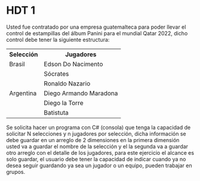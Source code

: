 # HDT 1
Usted fue contratado por una empresa guatemalteca para poder llevar el control de estampillas del álbum Panini para el mundial Qatar 2022, dicho control debe tener la siguiente estructura:


<table>
  <tr>
    <th>Selección</th>
    <th>Jugadores</th>
  </tr>
  <tr>
    <td>Brasil</td>
    <td>Edson Do Nacimento</td>
  </tr>
  <tr>
    <td></td>
    <td>Sócrates</td>
  </tr>
  <tr>
    <td></td>
    <td>Ronaldo Nazario</td>
  </tr>
  <tr>
    <td>Argentina</td>
    <td>Diego Armando Maradona</td>
  </tr>
	<tr>
    <td></td>
    <td>Diego la Torre</td>
  </tr>
  <tr>
    <td></td>
    <td>Batistuta</td>
  </tr>
</table>


Se solicita hacer un programa con C# (consola) que tenga la capacidad de solicitar N selecciones y n jugadores por selección, dicha información se debe guardar en un arreglo de 2 dimensiones en la primera dimensión usted va a guardar el nombre de la selección y el la segunda va a guardar otro arreglo con el detalle de los jugadores, para este ejercicio el alcance es solo guardar, el usuario debe tener la capacidad de indicar cuando ya no desea seguir guardando ya sea un jugador o un equipo, pueden trabajar en grupos.
